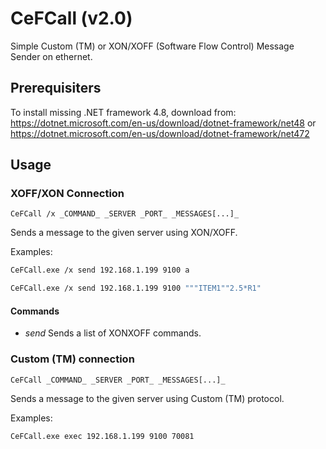 # CeFCall (v2.0)

Simple Custom (TM) or XON/XOFF (Software Flow Control) Message Sender on ethernet.

## Prerequisiters

To install missing .NET framework 4.8, download from:
<https://dotnet.microsoft.com/en-us/download/dotnet-framework/net48>
or
<https://dotnet.microsoft.com/en-us/download/dotnet-framework/net472>

## Usage

### XOFF/XON Connection

``CeFCall /x _COMMAND_ _SERVER _PORT_ _MESSAGES[...]_``

Sends a message to the given server using XON/XOFF.

Examples:

```bash
CeFCall.exe /x send 192.168.1.199 9100 a
```

```bash
CeFCall.exe /x send 192.168.1.199 9100 """ITEM1""2.5*R1"
```

#### Commands

* _send_
	Sends a list of XONXOFF commands.

### Custom (TM) connection

``CeFCall _COMMAND_ _SERVER _PORT_ _MESSAGES[...]_``

Sends a message to the given server using Custom (TM) protocol.

Examples:

```bash
CeFCall.exe exec 192.168.1.199 9100 70081
```
